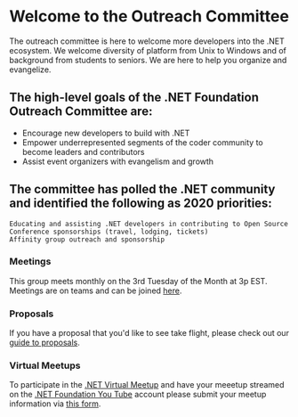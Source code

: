 # Welcome to the Outreach Committee
The outreach committee is here to welcome more developers into the .NET ecosystem. We welcome diversity of platform from Unix to Windows and of background from students to seniors. We are here to help you organize and evangelize. 

## The  high-level goals of the .NET Foundation Outreach Committee are:
- Encourage new developers to build with .NET
- Empower underrepresented segments of the coder community to become leaders and contributors
- Assist event organizers with evangelism and growth

## The committee has polled the .NET community and identified the following as 2020 priorities:
    Educating and assisting .NET developers in contributing to Open Source
    Conference sponsorships (travel, lodging, tickets)
    Affinity group outreach and sponsorship

### Meetings
This group meets monthly on the 3rd Tuesday of the Month at 3p EST. Meetings are on teams and can be joined [here](https://teams.microsoft.com/l/meetup-join/19%3ameeting_OWFiZTQ0NTAtMmE0OS00NTdiLWIzODAtZjk0YjcwM2Y4MGQ0%40thread.v2/0?context=%7b%22Tid%22%3a%2216076fdc-fcc1-4a15-b1ca-32c9a255900e%22%2c%22Oid%22%3a%223ab57283-2fae-42fe-b673-fa33c1e6e46a%22%7d). 

### Proposals
If you have a proposal that you'd like to see take flight, please check out our [guide to proposals](./proposals.md). 

### Virtual Meetups
To participate in the [.NET Virtual Meetup](https://www.meetup.com/dotnet-virtual-user-group/) and have your meeetup streamed on the [.NET Foundation You Tube](https://www.youtube.com/channel/UCiaZbznpWV1o-KLxj8zqR6A) account please submit your meetup information via [this form](https://bit.ly/2OohRR2). 








